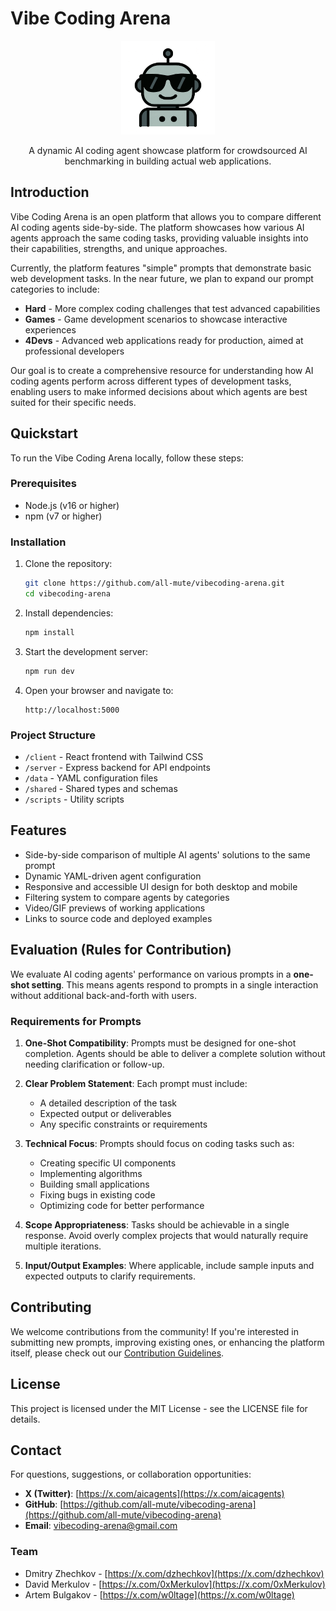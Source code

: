 # Vibe Coding Arena

<div align="center">
  <img src="attached_assets/20250412_2104_Cool Robot Icon_simple_compose_01jrnjq7cff56rx5dz3fgmv5xk.png" alt="Vibe Coding Arena Logo" width="150" />
  
  A dynamic AI coding agent showcase platform for crowdsourced AI benchmarking in building actual web applications.
</div>

## Introduction

Vibe Coding Arena is an open platform that allows you to compare different AI coding agents side-by-side. The platform showcases how various AI agents approach the same coding tasks, providing valuable insights into their capabilities, strengths, and unique approaches.

Currently, the platform features "simple" prompts that demonstrate basic web development tasks. In the near future, we plan to expand our prompt categories to include:

- **Hard** - More complex coding challenges that test advanced capabilities
- **Games** - Game development scenarios to showcase interactive experiences
- **4Devs** - Advanced web applications ready for production, aimed at professional developers

Our goal is to create a comprehensive resource for understanding how AI coding agents perform across different types of development tasks, enabling users to make informed decisions about which agents are best suited for their specific needs.

## Quickstart

To run the Vibe Coding Arena locally, follow these steps:

### Prerequisites

- Node.js (v16 or higher)
- npm (v7 or higher)

### Installation

1. Clone the repository:
   ```bash
   git clone https://github.com/all-mute/vibecoding-arena.git
   cd vibecoding-arena
   ```

2. Install dependencies:
   ```bash
   npm install
   ```

3. Start the development server:
   ```bash
   npm run dev
   ```

4. Open your browser and navigate to:
   ```
   http://localhost:5000
   ```

### Project Structure

- `/client` - React frontend with Tailwind CSS
- `/server` - Express backend for API endpoints
- `/data` - YAML configuration files
- `/shared` - Shared types and schemas
- `/scripts` - Utility scripts

## Features

- Side-by-side comparison of multiple AI agents' solutions to the same prompt
- Dynamic YAML-driven agent configuration
- Responsive and accessible UI design for both desktop and mobile
- Filtering system to compare agents by categories
- Video/GIF previews of working applications
- Links to source code and deployed examples

## Evaluation (Rules for Contribution)

We evaluate AI coding agents' performance on various prompts in a **one-shot setting**. This means agents respond to prompts in a single interaction without additional back-and-forth with users.

### Requirements for Prompts

1. **One-Shot Compatibility**: Prompts must be designed for one-shot completion. Agents should be able to deliver a complete solution without needing clarification or follow-up.

2. **Clear Problem Statement**: Each prompt must include:
   - A detailed description of the task
   - Expected output or deliverables
   - Any specific constraints or requirements

3. **Technical Focus**: Prompts should focus on coding tasks such as:
   - Creating specific UI components
   - Implementing algorithms
   - Building small applications
   - Fixing bugs in existing code
   - Optimizing code for better performance

4. **Scope Appropriateness**: Tasks should be achievable in a single response. Avoid overly complex projects that would naturally require multiple iterations.

5. **Input/Output Examples**: Where applicable, include sample inputs and expected outputs to clarify requirements.

## Contributing

We welcome contributions from the community! If you're interested in submitting new prompts, improving existing ones, or enhancing the platform itself, please check out our [Contribution Guidelines](CONTRIBUTE.md).

## License

This project is licensed under the MIT License - see the LICENSE file for details.

## Contact

For questions, suggestions, or collaboration opportunities:

- **X (Twitter)**: [https://x.com/aicagents](https://x.com/aicagents)
- **GitHub**: [https://github.com/all-mute/vibecoding-arena](https://github.com/all-mute/vibecoding-arena)
- **Email**: [vibecoding-arena@gmail.com](mailto:vibecoding-arena@gmail.com)

### Team

- Dmitry Zhechkov - [https://x.com/dzhechkov](https://x.com/dzhechkov)
- David Merkulov - [https://x.com/0xMerkulov](https://x.com/0xMerkulov)
- Artem Bulgakov - [https://x.com/w0ltage](https://x.com/w0ltage)